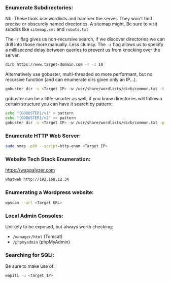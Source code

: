 ### Enumerate Subdirectories:
Nb. These tools use wordlists and hammer the server. They won't find precise or obscurely named directories.
A sitemap might. Be sure to visit subdirs like `sitemap.xml` and `robots.txt`

The `-r` flag gives us non-recursive search, if we discover directories we can drill into those more manually. Less clumsy.
The `-z` flag allows us to specify a millisecond delay between queries to prevent us from knocking over the server.
```bash
dirb https://www.target-domain.com -r -z 10
```

Alternatively use gobuster, multi-threaded so more performant, but no recursive function (and can enumerate dirs given only an IP...).
```bash
gobuster dir -u <Target IP> -w /usr/share/wordlists/dirb/common.txt -t 5
```

gobuster can be a little smarter as well, if you know directories will follow a certain structure you can have it search by pattern:
```bash
echo "{GOBUSTER}/v1" > pattern
echo "{GOBUSTER}/v2" >> pattern
gobuster dir -u <Target IP> -w /usr/share/wordlists/dirb/common.txt -p pattern
```

### Enumerate HTTP Web Server:
```bash
sudo nmap -p80 --script=http-enum <Target IP>
```

### Website Tech Stack Enumeration:
https://wappalyzer.com
```bash
whatweb http://192.168.12.34
```

### Enumerating a Wordpress website:
```bash
wpscan --url <Target URL>
```

### Local Admin Consoles:
Unlikely to be exposed, but always worth checking:
- `/manager/html` (Tomcat)
- `/phpmyadmin` (phpMyAdmin)

### Searching for SQLi:
Be sure to make use of:
```bash
wapiti -u <target IP>
```